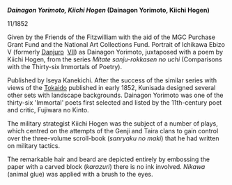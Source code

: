 
**_Dainagon Yorimoto, Kiichi Hogen_ (Dainagon Yorimoto, Kiichi Hogen)**

11/1852

Given by the Friends of the Fitzwilliam with the aid of the MGC Purchase Grant Fund and the National Art Collections Fund.
Portrait of Ichikawa Ebizo V (formerly [Danjuro](/exhibition/group-8-part-1)  [VII](/theme/textE)) as Dainagon Yorimoto, juxtaposed with a poem by Kiichi Hogen, from the series _Mitate sanju-rokkasen no uchi_ (Comparisons with the Thirty-six Immortals of Poetry).

Published by Iseya Kanekichi. After the success of the similar series with views of the [Tokaido](/exhibition/group-1) published in early 1852, Kunisada designed several other sets with landscape backgrounds. Dainagon Yorimoto was one of the thirty-six 'Immortal' poets first selected and listed by the 11th-century poet and critic, Fujiwara no Kinto.

The military strategist Kiichi Hogen was the subject of a number of plays, which centred on the attempts of the Genji and Taira clans to gain control over the three-volume scroll-book (_sanryaku no maki_) that he had written on military tactics.

The remarkable hair and beard are depicted entirely by embossing the paper with a carved block (_karazuri_) there is no ink involved. _Nikawa_ (animal glue) was applied with a brush to the eyes.
